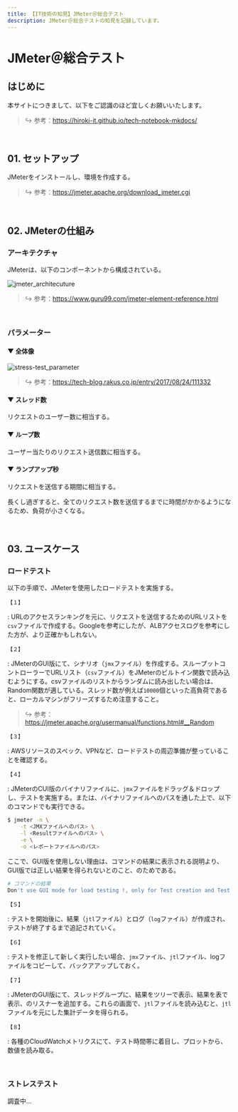 ```yaml
---
title: 【IT技術の知見】JMeter＠総合テスト
description: JMeter＠総合テストの知見を記録しています。
---
```


# JMeter＠総合テスト

## はじめに

本サイトにつきまして、以下をご認識のほど宜しくお願いいたします。



> ↪️ 参考：https://hiroki-it.github.io/tech-notebook-mkdocs/

<br>

## 01. セットアップ

JMeterをインストールし、環境を作成する。



> ↪️ 参考：https://jmeter.apache.org/download_jmeter.cgi

<br>

## 02. JMeterの仕組み

### アーキテクチャ

JMeterは、以下のコンポーネントから構成されている。

![jmeter_architecuture](https://raw.githubusercontent.com/hiroki-it/tech-notebook/master/images/jmeter_architecuture.png)


> ↪️ 参考：https://www.guru99.com/jmeter-element-reference.html


<br>

### パラメーター

#### ▼ 全体像

![stress-test_parameter](https://raw.githubusercontent.com/hiroki-it/tech-notebook/master/images/stress-test_parameter.png)

> ↪️ 参考：https://tech-blog.rakus.co.jp/entry/2017/08/24/111332

#### ▼ スレッド数

リクエストのユーザー数に相当する。



#### ▼ ループ数

ユーザー当たりのリクエスト送信数に相当する。



#### ▼ ランプアップ秒

リクエストを送信する期間に相当する。

長くし過ぎすると、全てのリクエスト数を送信するまでに時間がかかるようになるため、負荷が小さくなる。



<br>

## 03. ユースケース

### ロードテスト

以下の手順で、JMeterを使用したロードテストを実施する。



```【１】```

:    URLのアクセスランキングを元に、リクエストを送信するためのURLリストを```csv```ファイルで作成する。Googleを参考にしたが、ALBアクセスログを参考にした方が、より正確かもしれない。

```【２】```

:    JMeterのGUI版にて、シナリオ（```jmx```ファイル）を作成する。スループットコントローラーでURLリスト（```csv```ファイル）をJMeterのビルトイン関数で読み込むようにする。csvファイルのリストからランダムに読み出したい場合は、Random関数が適している。スレッド数が例えば```10000```個といった高負荷であると、ローカルマシンがフリーズするため注意すること。

> ↪️ 参考：https://jmeter.apache.org/usermanual/functions.html#__Random

```【３】```

:    AWSリソースのスペック、VPNなど、ロードテストの周辺準備が整っていることを確認する。

```【４】```

:    JMeterのCUI版のバイナリファイルに、```jmx```ファイルをドラッグ＆ドロップし、テストを実施する。または、バイナリファイルへのパスを通した上で、以下のコマンドでも実行できる。


```bash
$ jmeter -n \
    -t <JMXファイルへのパス> \
    -l <Resultファイルへのパス> \
    -e \
    -o <レポートファイルへのパス>
```

ここで、GUI版を使用しない理由は、コマンドの結果に表示される説明より、GUI版では正しい結果を得られないとのこと、のためである。



```bash
# コマンドの結果
Don't use GUI mode for load testing !, only for Test creation and Test debugging.For load testing, use CLI Mode (was NON GUI):
```

```【５】```

:    テストを開始後に、結果（```jtl```ファイル）とログ（```log```ファイル）が作成され、テストが終了するまで追記されていく。

```【６】```

:    テストを修正して新しく実行したい場合、```jmx```ファイル、```jtl```ファイル、logファイルをコピーして、バックアアップしておく。

```【７】```

:    JMeterのGUI版にて、スレッドグループに、結果をツリーで表示、結果を表で表示、のリスナーを追加する。これらの画面で、```jtl```ファイルを読み込むと、```jtl```ファイルを元にした集計データを得られる。

```【８】```

:    各種のCloudWatchメトリクスにて、テスト時間帯に着目し、プロットから、数値を読み取る。

<br>

### ストレステスト

調査中...

<br>
